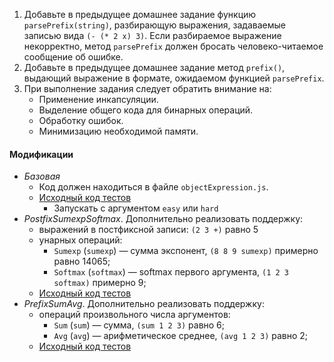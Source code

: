 1.  Добавьте в предыдущее домашнее задание функцию `parsePrefix(string)`, разбирающую выражения, задаваемые записью вида `(- (* 2 x) 3)`. Если разбираемое выражение некорректно, метод `parsePrefix` должен бросать человеко-читаемое сообщение об ошибке.
2.  Добавьте в предыдущее домашнее задание метод `prefix()`, выдающий выражение в формате, ожидаемом функцией `parsePrefix`.
3.  При выполнение задания следует обратить внимание на:
    *   Применение инкапсуляции.
    *   Выделение общего кода для бинарных операций.
    *   Обработку ошибок.
    *   Минимизацию необходимой памяти.

#### Модификации
*   _Базовая_
    *   Код должен находиться в файле `objectExpression.js`.
    *   [Исходный код тестов](/git/geo/paradigms-2019/src/master/javascript/jstest/prefix/PrefixParserTest.java)
        *   Запускать c аргументом `easy` или `hard`
*   _PostfixSumexpSoftmax_. Дополнительно реализовать поддержку:
    *   выражений в постфиксной записи: `(2 3 +)` равно 5
    *   унарных операций:
        *   `Sumexp` (`sumexp`) — сумма экспонент, `(8 8 9 sumexp)` примерно равно 14065;
        *   `Softmax` (`softmax`) — softmax первого аргумента, `(1 2 3 softmax)` примерно 9;
    *   [Исходный код тестов](/git/geo/paradigms-2019/src/master/javascript/jstest/prefix/PostfixSumexpSoftmaxTest.java)
*   _PrefixSumAvg_. Дополнительно реализовать поддержку:
    *   операций произвольного числа аргументов:
        *   `Sum` (`sum`) — сумма, `(sum 1 2 3)` равно 6;
        *   `Avg` (`avg`) — арифметическое среднее, `(avg 1 2 3)` равно 2;
    *   [Исходный код тестов](/git/geo/paradigms-2019/src/master/javascript/jstest/prefix/PrefixSumAvgTest.java)
